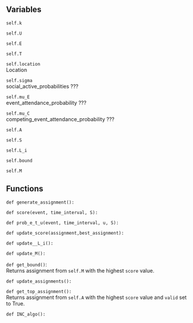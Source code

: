 ## Variables
`self.k`  

`self.U`  

`self.E`   

`self.T`  

`self.location`  
Location

`self.sigma`  
social\_active\_probabilities ???

`self.mu_E`   
event\_attendance\_probability ???

`self.mu_C`   
competing\_event\_attendance\_probability ???


`self.A` 

`self.S` 

`self.L_i`  

`self.bound`   

`self.M`                   


## Functions
`def generate_assignment():`  
  
`def score(event, time_interval, S):`  
  
`def prob_e_t_u(event, time_interval, u, S):`
  
`def update_score(assignment,best_assignment):`
  
`def update__L_i():` 
  
`def update_M():`
  
`def get_bound()`:   
Returns assignment from `self.M` with the highest `score` value.
  
`def update_assignments():`
  
`def get_top_assignment():`   
Returns assignment from `self.A` with the highest `score` value and `valid` set to True. 
  
`def INC_algo():`  
